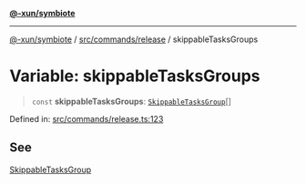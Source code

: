 [**@-xun/symbiote**](../../../../README.md)

***

[@-xun/symbiote](../../../../README.md) / [src/commands/release](../README.md) / skippableTasksGroups

# Variable: skippableTasksGroups

> `const` **skippableTasksGroups**: [`SkippableTasksGroup`](../enumerations/SkippableTasksGroup.md)[]

Defined in: [src/commands/release.ts:123](https://github.com/Xunnamius/symbiote/blob/5258a5e58c9282dd65c5ac4b37e65d4dd5e8274f/src/commands/release.ts#L123)

## See

[SkippableTasksGroup](../enumerations/SkippableTasksGroup.md)
